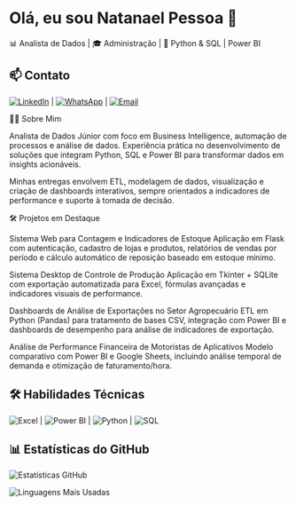 # Olá, eu sou Natanael Pessoa 👋
📊 Analista de Dados | 🎓 Administração | 🐍 Python & SQL | Power BI 

## 📫 Contato  
[![LinkedIn](https://img.shields.io/badge/-LinkedIn-0077B5?logo=linkedin&logoColor=white)](https://linkedin.com/in/natanaelpessoa) | [![WhatsApp](https://img.shields.io/badge/-WhatsApp-25D366?logo=whatsapp&logoColor=white)](https://wa.me/5512982495111) | [![Email](https://img.shields.io/badge/-Gmail-D14836?logo=gmail&logoColor=white)](mailto:natanaelperson94@gmail.com)

👨‍💻 Sobre Mim

Analista de Dados Júnior com foco em Business Intelligence, automação de processos e análise de dados. Experiência prática no desenvolvimento de soluções que integram Python, SQL e Power BI para transformar dados em insights acionáveis.

Minhas entregas envolvem ETL, modelagem de dados, visualização e criação de dashboards interativos, sempre orientados a indicadores de performance e suporte à tomada de decisão.

🛠️ Projetos em Destaque

Sistema Web para Contagem e Indicadores de Estoque
Aplicação em Flask com autenticação, cadastro de lojas e produtos, relatórios de vendas por período e cálculo automático de reposição baseado em estoque mínimo.

Sistema Desktop de Controle de Produção
Aplicação em Tkinter + SQLite com exportação automatizada para Excel, fórmulas avançadas e indicadores visuais de performance.

Dashboards de Análise de Exportações no Setor Agropecuário
ETL em Python (Pandas) para tratamento de bases CSV, integração com Power BI e dashboards de desempenho para análise de indicadores de exportação.

Análise de Performance Financeira de Motoristas de Aplicativos
Modelo comparativo com Power BI e Google Sheets, incluindo análise temporal de demanda e otimização de faturamento/hora.

## 🛠 Habilidades Técnicas
![Excel](https://img.shields.io/badge/-Excel-217346?logo=microsoft-excel&logoColor=white) | ![Power BI](https://img.shields.io/badge/-Power_BI-F2C811?logo=powerbi&logoColor=black) | ![Python](https://img.shields.io/badge/-Python-3776AB?logo=python&logoColor=white) | ![SQL](https://img.shields.io/badge/-SQL-4479A1?logo=postgresql&logoColor=white)

## 📊 Estatísticas do GitHub
![Estatísticas GitHub](https://github-readme-stats.vercel.app/api?username=Natanael94-Pessoa&show_icons=true&theme=dracula)

![Linguagens Mais Usadas](https://github-readme-stats.vercel.app/api/top-langs/?username=Natanael94-Pessoa&layout=compact&theme=dracula)

<!--
**Natanael94-Pessoa/Natanael94-Pessoa** is a ✨ _special_ ✨ repository because its `README.md` (this file) appears on your GitHub profile.

Here are some ideas to get you started:

- 🔭 I’m currently working on ...
- 🌱 I’m currently learning ...
- 👯 I’m looking to collaborate on ...
- 🤔 I’m looking for help with ...
- 💬 Ask me about ...
- 📫 How to reach me: ...
- 😄 Pronouns: ...
- ⚡ Fun fact: ...
-->

